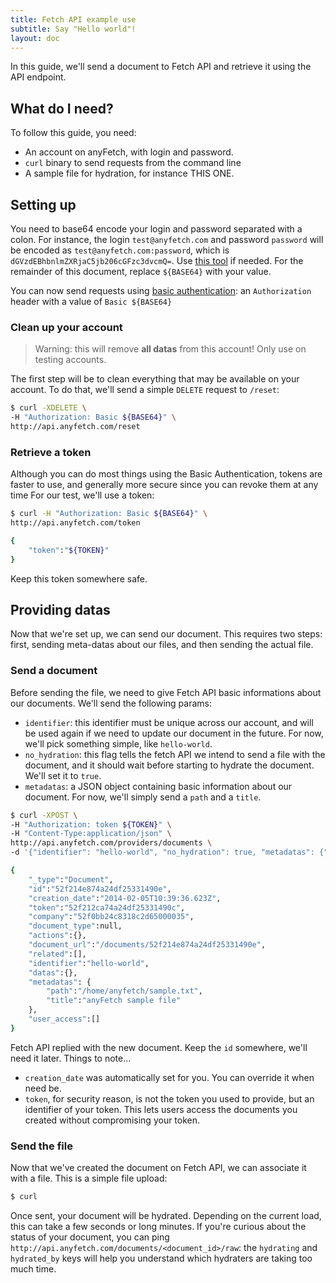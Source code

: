 ```yaml
---
title: Fetch API example use
subtitle: Say "Hello world"!
layout: doc
---
```


In this guide, we'll send a document to Fetch API and retrieve it using the API endpoint.

## What do I need?
To follow this guide, you need:

* An account on anyFetch, with login and password.
* `curl` binary to send requests from the command line
* A sample file for hydration, for instance THIS ONE.

## Setting up
You need to base64 encode your login and password separated with a colon.
For instance, the login `test@anyfetch.com` and password `password` will be encoded as `test@anyfetch.com:password`, which is `dGVzdEBhbnlmZXRjaC5jb206cGFzc3dvcmQ=`.
Use [this tool](http://www.base64encode.org/) if needed. For the remainder of this document, replace `${BASE64}` with your value.

You can now send requests using [basic authentication](/authentication.html): an `Authorization` header with a value of `Basic ${BASE64}`

### Clean up your account
> Warning: this will remove **all datas** from this account! Only use on testing accounts.

The first step will be to clean everything that may be available on your account. To do that, we'll send a simple `DELETE` request to `/reset`:

```sh
$ curl -XDELETE \
-H "Authorization: Basic ${BASE64}" \
http://api.anyfetch.com/reset
```

### Retrieve a token
Although you can do most things using the Basic Authentication, tokens are faster to use, and generally more secure since you can revoke them at any time
For our test, we'll use a token:

```sh
$ curl -H "Authorization: Basic ${BASE64}" \
http://api.anyfetch.com/token

{
    "token":"${TOKEN}"
}
```

Keep this token somewhere safe.

## Providing datas
Now that we're set up, we can send our document. This requires two steps: first, sending meta-datas about our files, and then sending the actual file.

### Send a document
Before sending the file, we need to give Fetch API basic informations about our documents. We'll send the following params:

* `identifier`: this identifier must be unique across our account, and will be used again if we need to update our document in the future. For now, we'll pick something simple, like `hello-world`.
* `no_hydration`: this flag tells the fetch API we intend to send a file with the document, and it should wait before starting to hydrate the document. We'll set it to `true`.
* `metadatas`: a JSON object containing basic information about our document. For now, we'll simply send a `path` and a `title`.

```sh
$ curl -XPOST \
-H "Authorization: token ${TOKEN}" \
-H "Content-Type:application/json" \
http://api.anyfetch.com/providers/documents \
-d '{"identifier": "hello-world", "no_hydration": true, "metadatas": {"path": "/home/anyfetch/sample.txt", "title": "anyFetch sample file"}}'

{
    "_type":"Document",
    "id":"52f214e874a24df25331490e",
    "creation_date":"2014-02-05T10:39:36.623Z",
    "token":"52f212ca74a24df25331490c",
    "company":"52f0bb24c8318c2d65000035",
    "document_type":null,
    "actions":{},
    "document_url":"/documents/52f214e874a24df25331490e",
    "related":[],
    "identifier":"hello-world",
    "datas":{},
    "metadatas": {
        "path":"/home/anyfetch/sample.txt",
        "title":"anyFetch sample file"
    },
    "user_access":[]
}
```

Fetch API replied with the new document. Keep the `id` somewhere, we'll need it later.
Things to note...

* `creation_date` was automatically set for you. You can override it when need be.
* `token`, for security reason, is not the token you used to provide, but an identifier of your token. This lets users access the documents you created without compromising your token.

### Send the file
Now that we've created the document on Fetch API, we can associate it with a file. This is a simple file upload:

```sh
$ curl
```

Once sent, your document will be hydrated. Depending on the current load, this can take a few seconds or long minutes. If you're curious about the status of your document, you can ping `http://api.anyfetch.com/documents/<document_id>/raw`: the `hydrating` and `hydrated_by` keys will help you understand which hydraters are taking too much time.
